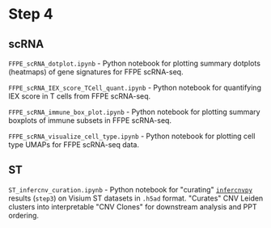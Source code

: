 # Step 4

## scRNA

`FFPE_scRNA_dotplot.ipynb` - Python notebook for plotting summary dotplots (heatmaps) of gene signatures for FFPE scRNA-seq.

`FFPE_scRNA_IEX_score_TCell_quant.ipynb` - Python notebook for quantifying IEX score in T cells from FFPE scRNA-seq.

`FFPE_scRNA_immune_box_plot.ipynb` - Python notebook for plotting summary boxplots of immune subsets in FFPE scRNA-seq.

`FFPE_scRNA_visualize_cell_type.ipynb` - Python notebook for plotting cell type UMAPs for FFPE scRNA-seq data.

## ST

`ST_infercnv_curation.ipynb` - Python notebook for "curating" [`infercnvpy`](https://github.com/icbi-lab/infercnvpy) results (`step3`) on Visium ST datasets in `.h5ad` format. "Curates" CNV Leiden clusters into interpretable "CNV Clones" for downstream analysis and PPT ordering.
